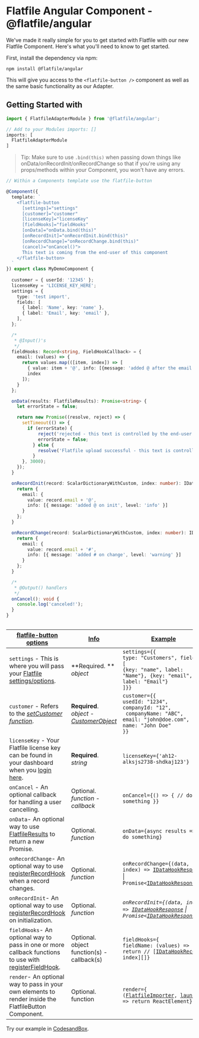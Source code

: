 # Flatfile Angular Component - @flatfile/angular

We've made it really simple for you to get started with Flatfile with our new Flatfile Component. Here's what you'll need to know to get started.

First, install the dependency via npm:

`npm install @flatfile/angular`

This will give you access to the `<flatfile-button />` component as well as the same basic functionality as our Adapter.

## Getting Started with <flatfile-button>

```ts
import { FlatfileAdapterModule } from '@flatfile/angular';

// Add to your Modules imports: []
imports: [
  FlatfileAdapterModule
]
```

> Tip: Make sure to use `.bind(this)` when passing down things like onData/onRecordInit/onRecordChange so that if you're using any props/methods within your Component, you won't have any errors.

```ts
// Within a Components template use the flatfile-button

@Component({
  template: `
    <flatfile-button
      [settings]="settings"
      [customer]="customer"
      [licenseKey]="licenseKey"
      [fieldHooks]="fieldHooks"
      [onData]="onData.bind(this)"
      [onRecordInit]="onRecordInit.bind(this)"
      [onRecordChange]="onRecordChange.bind(this)"
      (cancel)="onCancel()">
      This text is coming from the end-user of this component
    </flatfile-button>
  `
}) export class MyDemoComponent {
  
  customer = { userId: '12345' };
  licenseKey = 'LICENSE_KEY_HERE';
  settings = {
    type: 'test import',
    fields: [
      { label: 'Name', key: 'name' },
      { label: 'Email', key: 'email' },
    ],
  };

  /*
   * @Input()'s
   */
  fieldHooks: Record<string, FieldHookCallback> = {
    email: (values) => {
      return values.map(([item, index]) => [
        { value: item + '@', info: [{message: 'added @ after the email', level: 'warning'}] },
        index
      ]);
    }
  };

  onData(results: FlatfileResults): Promise<string> {
    let errorState = false;

    return new Promise((resolve, reject) => {
      setTimeout(() => {
        if (errorState) {
            reject('rejected - this text is controlled by the end-user');
            errorState = false;
          } else {
            resolve('Flatfile upload successful - this text is controlled by the end-user');
          }
      }, 3000);
    });
  }

  onRecordInit(record: ScalarDictionaryWithCustom, index: number): IDataHookResponse | Promise<IDataHookResponse> {
    return {
      email: {
        value: record.email + '@',
        info: [{ message: 'added @ on init', level: 'info' }]
      }
    };
  }

  onRecordChange(record: ScalarDictionaryWithCustom, index: number): IDataHookResponse | Promise<IDataHookResponse> {
    return {
      email: {
        value: record.email + '#',
        info: [{ message: 'added # on change', level: 'warning' }]
      }
    };
  }

  /*
   * @Output() handlers
   */
  onCancel(): void {
    console.log('canceled!');
  }
}



```

| **<u>flatfile-button options</u>**                                                                                         | **<u>Info</u>**               | <u>**Example**</u>                     |
| ----------------------------------------------------------------------------------------------------------------------- | ----------------------------- | -------------------------------------- |
| `settings` - This is where you will pass your [Flatfile settings/options](https://developers.flatfile.io/docs/options). | **Required. ** <br />_object_ | `settings={{ `<br /> `type: "Customers", fields: [` <br /> `{key: "name", label: "Name"}, {key: "email", label: "Email"}`<br />`]}}` |
|`customer` - Refers to the _[setCustomer function](https://developers.flatfile.io/docs/sdk/classes/flatfileimporter#setcustomer)_. | **Required**. <br /> _object_ - [_CustomerObject_](https://developers.flatfile.io/docs/sdk/interfaces/customerobject) | `customer={{` <br />`usedId: "1234",`<br />`companyId: "12",`<br />` companyName: "ABC",`<br />`email: "john@doe.com",`<br />`name: "John Doe"`<br />`}}`|
|`licenseKey` - Your Flatfile license key can be found in your dashboard when you [login here](https://app.flatfile.io/login).|**Required**. <br /> _string_ | `licenseKey={'ah12-alksjs2738-shdkaj123'}` |
|`onCancel` - An optional callback for handling a user cancelling.|Optional. <br /> _function - callback_| `onCancel={() => { // do something }}`|
|`onData`- An optional way to use [FlatfileResults](https://developers.flatfile.io/docs/sdk/classes/flatfileresults) to return a new Promise.|Optional. <br />_function_| `onData={async results => // do something}`|
|`onRecordChange`- An optional way to use [registerRecordHook](https://developers.flatfile.io/docs/datahooks#record-hooks-row-hooks) when a record changes.| Optional. <br /> _function_ |`onRecordChange={(data, index) => `[`IDataHookResponse`](https://developers.flatfile.io/docs/sdk/interfaces/idatahookresponse) &#124; `Promise<`[`IDataHookResponse`](https://developers.flatfile.io/docs/sdk/interfaces/idatahookresponse)`>}`|
|`onRecordInit`- An optional way to use [registerRecordHook](https://developers.flatfile.io/docs/datahooks#record-hooks-row-hooks) on initialization.|Optional. <br />_function_|_`onRecordInit={(data, index) => `[`IDataHookResponse`](https://developers.flatfile.io/docs/sdk/interfaces/idatahookresponse) &#124; `Promise<`[`IDataHookResponse`](https://developers.flatfile.io/docs/sdk/interfaces/idatahookresponse)`>}`_|
|`fieldHooks`- An optional way to pass in one or more callback functions to use with [registerFieldHook](https://developers.flatfile.io/docs/datahooks#field-hooks-column-hooks).|Optional. <br />object function(s) - callback(s)|`fieldHooks={`<br />`fieldName: (values) => { return // [`[`IDataHookRecord`](https://developers.flatfile.io/docs/sdk/interfaces/idatahookresponse/)`, index][]}`|
|`render`- An optional way to pass in your own elements to render inside the FlatfileButton Component.|Optional. <br />function |`render={`<br />`(`[`FlatfileImporter`](https://developers.flatfile.io/docs/sdk/classes/flatfileimporter)`, `[`launch`](https://github.com/FlatFilers/react-adapter/blob/master/src/components/FlatFileButton.tsx#L83)`) => return ReactElement}`|

Try our example in [CodesandBox](https://codesandbox.io/s/react-flatfile-component-5l4le).
